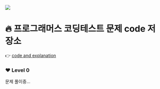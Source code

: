 ![](https://velog.velcdn.com/images/dmswn1004/post/4b3b1ee1-4b29-4321-a906-46112b389ce4/image.jpeg)

# 🔥 프로그래머스 코딩테스트 문제 code 저장소

👉 [code and explanation](https://velog.io/@dmswn1004)

### ❤️ Level 0 
문제 풀이중...
